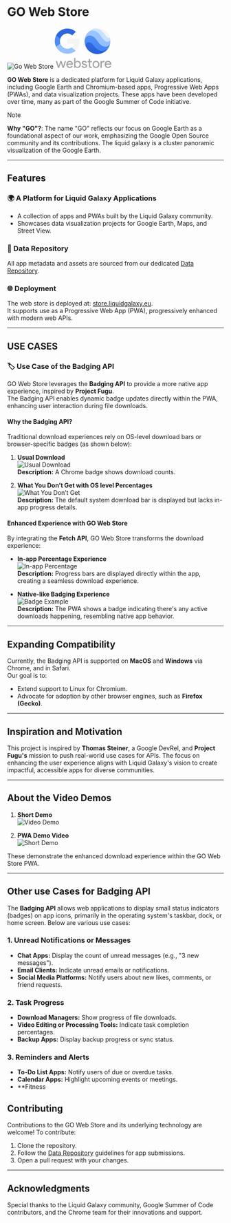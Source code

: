 # GO Web Store  

![Go Web Store](https://github.com/user-attachments/assets/d72b2ee6-9147-4eb8-a484-dd62957dad08)<svg width="136" height="96" viewBox="0 0 68 48" fill="none" xmlns="http://www.w3.org/2000/svg">
<path d="M14.4453 39.16L11.9173 47H10.4133L8.46131 40.984L6.52531 47H5.03731L2.50931 39.16H4.04531L5.78931 45.08H5.80531L7.74131 39.16H9.26131L11.1973 45.08H11.2133L12.9413 39.16H14.4453ZM18.7676 47.256C17.6156 47.256 16.6662 46.8613 15.9196 46.072C15.1729 45.2827 14.7996 44.2853 14.7996 43.08C14.7996 41.8853 15.1622 40.8933 15.8876 40.104C16.6129 39.304 17.5409 38.904 18.6716 38.904C19.8342 38.904 20.7569 39.2827 21.4396 40.04C22.1329 40.7867 22.4796 41.8373 22.4796 43.192L22.4636 43.352H16.3036C16.3249 44.12 16.5809 44.7387 17.0716 45.208C17.5622 45.6773 18.1489 45.912 18.8316 45.912C19.7702 45.912 20.5062 45.4427 21.0396 44.504L22.3516 45.144C21.9996 45.8053 21.5089 46.3227 20.8796 46.696C20.2609 47.0693 19.5569 47.256 18.7676 47.256ZM16.4156 42.136H20.9116C20.8689 41.592 20.6449 41.144 20.2396 40.792C19.8449 40.4293 19.3116 40.248 18.6396 40.248C18.0849 40.248 17.6049 40.4187 17.1996 40.76C16.8049 41.1013 16.5436 41.56 16.4156 42.136ZM27.9697 47.256C27.3937 47.256 26.8657 47.1333 26.3857 46.888C25.9164 46.6427 25.5537 46.3173 25.2977 45.912H25.2337V47H23.8257V35.544H25.2977V39.16L25.2337 40.248H25.2977C25.5537 39.8427 25.9164 39.5173 26.3857 39.272C26.8657 39.0267 27.3937 38.904 27.9697 38.904C29.0044 38.904 29.879 39.3093 30.5937 40.12C31.3297 40.9413 31.6977 41.928 31.6977 43.08C31.6977 44.2427 31.3297 45.2293 30.5937 46.04C29.879 46.8507 29.0044 47.256 27.9697 47.256ZM27.7297 45.912C28.4337 45.912 29.0257 45.6453 29.5057 45.112C29.9857 44.5893 30.2257 43.912 30.2257 43.08C30.2257 42.2587 29.9857 41.5813 29.5057 41.048C29.0257 40.5147 28.4337 40.248 27.7297 40.248C27.015 40.248 26.4177 40.5147 25.9377 41.048C25.4684 41.5813 25.2337 42.2587 25.2337 43.08C25.2337 43.912 25.4684 44.5947 25.9377 45.128C26.4177 45.6507 27.015 45.912 27.7297 45.912ZM38.9663 44.824C38.9663 45.5067 38.6676 46.0827 38.0703 46.552C37.473 47.0213 36.721 47.256 35.8143 47.256C35.025 47.256 34.3316 47.0533 33.7343 46.648C33.137 46.232 32.7103 45.688 32.4543 45.016L33.7663 44.456C33.9583 44.9253 34.2356 45.2933 34.5983 45.56C34.9716 45.816 35.377 45.944 35.8143 45.944C36.2836 45.944 36.673 45.8427 36.9823 45.64C37.3023 45.4373 37.4623 45.1973 37.4623 44.92C37.4623 44.4187 37.0783 44.0507 36.3103 43.816L34.9663 43.48C33.441 43.096 32.6783 42.36 32.6783 41.272C32.6783 40.5573 32.9663 39.9867 33.5423 39.56C34.129 39.1227 34.8756 38.904 35.7823 38.904C36.4756 38.904 37.0996 39.0693 37.6543 39.4C38.2196 39.7307 38.6143 40.1733 38.8383 40.728L37.5263 41.272C37.377 40.9413 37.1316 40.6853 36.7903 40.504C36.4596 40.312 36.0863 40.216 35.6703 40.216C35.2863 40.216 34.9396 40.312 34.6303 40.504C34.3316 40.696 34.1823 40.9307 34.1823 41.208C34.1823 41.656 34.6036 41.976 35.4463 42.168L36.6303 42.472C38.1876 42.856 38.9663 43.64 38.9663 44.824ZM43.2734 47.128C42.6334 47.128 42.1001 46.9307 41.6734 46.536C41.2574 46.1413 41.0441 45.592 41.0334 44.888V40.504H39.6574V39.16H41.0334V36.76H42.5054V39.16H44.4254V40.504H42.5054V44.408C42.5054 44.9307 42.6068 45.288 42.8094 45.48C43.0121 45.6613 43.2414 45.752 43.4974 45.752C43.6148 45.752 43.7268 45.7413 43.8334 45.72C43.9508 45.688 44.0574 45.6507 44.1534 45.608L44.6174 46.92C44.2334 47.0587 43.7854 47.128 43.2734 47.128ZM45.2996 43.08C45.2996 41.8747 45.6782 40.8773 46.4356 40.088C47.2036 39.2987 48.1689 38.904 49.3316 38.904C50.4942 38.904 51.4542 39.2987 52.2116 40.088C52.9796 40.8773 53.3636 41.8747 53.3636 43.08C53.3636 44.296 52.9796 45.2933 52.2116 46.072C51.4542 46.8613 50.4942 47.256 49.3316 47.256C48.1689 47.256 47.2036 46.8613 46.4356 46.072C45.6782 45.2827 45.2996 44.2853 45.2996 43.08ZM46.7716 43.08C46.7716 43.9227 47.0169 44.6053 47.5076 45.128C47.9982 45.6507 48.6062 45.912 49.3316 45.912C50.0569 45.912 50.6649 45.6507 51.1556 45.128C51.6462 44.6053 51.8916 43.9227 51.8916 43.08C51.8916 42.248 51.6462 41.5707 51.1556 41.048C50.6542 40.5147 50.0462 40.248 49.3316 40.248C48.6169 40.248 48.0089 40.5147 47.5076 41.048C47.0169 41.5707 46.7716 42.248 46.7716 43.08ZM56.0164 47H54.5444V39.16H55.9524V40.44H56.0164C56.1658 40.024 56.4698 39.672 56.9284 39.384C57.3978 39.0853 57.8564 38.936 58.3044 38.936C58.7311 38.936 59.0938 39 59.3924 39.128L58.9444 40.552C58.7631 40.4773 58.4751 40.44 58.0804 40.44C57.5258 40.44 57.0404 40.664 56.6244 41.112C56.2191 41.56 56.0164 42.0827 56.0164 42.68V47ZM63.3926 47.256C62.2406 47.256 61.2912 46.8613 60.5446 46.072C59.7979 45.2827 59.4246 44.2853 59.4246 43.08C59.4246 41.8853 59.7872 40.8933 60.5126 40.104C61.2379 39.304 62.1659 38.904 63.2966 38.904C64.4592 38.904 65.3819 39.2827 66.0646 40.04C66.7579 40.7867 67.1046 41.8373 67.1046 43.192L67.0886 43.352H60.9286C60.9499 44.12 61.2059 44.7387 61.6966 45.208C62.1872 45.6773 62.7739 45.912 63.4566 45.912C64.3952 45.912 65.1312 45.4427 65.6646 44.504L66.9766 45.144C66.6246 45.8053 66.1339 46.3227 65.5046 46.696C64.8859 47.0693 64.1819 47.256 63.3926 47.256ZM61.0406 42.136H65.5366C65.4939 41.592 65.2699 41.144 64.8646 40.792C64.4699 40.4293 63.9366 40.248 63.2646 40.248C62.7099 40.248 62.2299 40.4187 61.8246 40.76C61.4299 41.1013 61.1686 41.56 61.0406 42.136Z" fill="#A1A3A5"/>
<g clip-path="url(#clip0_45_2)">
<path d="M46.3449 19.1259C41.2313 12.3618 35.9813 17.5018 37.3517 22.2293C40.7988 29.7671 49.705 33.0839 57.2443 29.6374C59.8429 28.4494 62.0485 26.5445 63.6017 24.1466C59.6489 27.8482 52.471 27.2295 46.3449 19.1259Z" fill="#255FDB"/>
<path d="M50.9165 14.4683C43.8835 3.8032 36 9.4868 36 16.0021C35.9972 18.1598 36.4624 20.2926 37.3636 22.2532C36.4279 17.8375 41.5023 14.4325 46.2273 20.7705C53.0881 29.9733 59.821 28.3543 63.5881 24.167C64.7979 22.3102 65.5792 20.2075 65.8756 18.0114V18.0403C64.2579 23.0576 57.1193 23.8739 50.9165 14.4683Z" fill="#4285F4"/>
<path d="M55.7369 9.69641C50.5142 1.08154 43.8921 1.85696 39.4091 6.47371C37.1993 9.15694 35.9938 12.5263 36 16.0021C36.4688 9.69642 44.0966 5.30803 51 16.0021C57.1364 25.5202 64.7813 23.0405 65.8687 18.0676V18.0199C65.9639 17.3425 66.0044 16.6586 65.9898 15.9748V15.2931C63.3324 17.195 59.8381 16.4605 55.7369 9.69641Z" fill="#91BFFF"/>
<path d="M55.7727 11.2302C60.5557 18.918 64.679 16.9513 66 15.3067C65.9466 14.1576 65.7607 13.0184 65.446 11.9119C63.2165 11.9579 62.6966 11.5864 60.5029 8.24612C57.15 3.10957 52.9262 -0.358538 45.5455 2.02738C43.1541 2.96514 41.042 4.49795 39.4091 6.48053C44.4801 1.81435 50.7017 3.0806 55.7727 11.2302Z" fill="#C4E1FF"/>
<path d="M60.1756 8.90735C62.3625 12.2528 63.6937 12.4232 65.446 11.9119C63.174 3.93305 54.8629 -0.693625 46.8826 1.57794C46.4301 1.70674 45.9839 1.85672 45.5455 2.02739C52.1386 -0.051779 56.8142 3.7691 60.1756 8.90735Z" fill="#F5F5F5"/>
<path d="M51 30.9994C59.2843 30.9994 66 24.285 66 16.0022C66 7.71949 59.2843 1.005 51 1.005C42.7157 1.005 36 7.71949 36 16.0022C36 24.285 42.7157 30.9994 51 30.9994Z" fill="url(#paint0_radial_45_2)" fill-opacity="0.1"/>
<path d="M51 1.17543C59.251 1.17543 65.9531 7.83794 66 16.0874V16.0022C66 7.7195 59.2842 1.005 51 1.005C42.7157 1.005 36 7.7195 36 16.0022V16.0874C36.0469 7.83794 42.749 1.17543 51 1.17543Z" fill="white" fill-opacity="0.2"/>
<path d="M51 30.8288C42.749 30.8288 36.0469 24.1663 36 15.9168V16.002C36 24.2848 42.7157 30.9993 51 30.9993C59.2843 30.9993 66 24.2848 66 16.0021V15.9168C65.9531 24.1663 59.251 30.8288 51 30.8288Z" fill="#1A237E" fill-opacity="0.2"/>
</g>
<path d="M30.08 16.3333C30.08 15.2933 29.9867 14.2933 29.8133 13.3333H16V19.0133H23.8933C23.5467 20.84 22.5067 22.3867 20.9467 23.4267V27.12H25.7067C28.48 24.56 30.08 20.8 30.08 16.3333Z" fill="#F5F5F5"/>
<path d="M16 30.6667C19.96 30.6667 23.28 29.36 25.7067 27.12L20.9467 23.4267C19.64 24.3067 17.9733 24.84 16 24.84C12.1867 24.84 8.94668 22.2667 7.78668 18.8H2.90668V22.5867C5.32001 27.3733 10.2667 30.6667 16 30.6667Z" fill="#96C2FF"/>
<path d="M7.78665 18.7867C7.49331 17.9067 7.31998 16.9733 7.31998 16C7.31998 15.0267 7.49331 14.0933 7.78665 13.2133V9.42667H2.90665C1.90665 11.4 1.33331 13.6267 1.33331 16C1.33331 18.3733 1.90665 20.6 2.90665 22.5733L6.70665 19.6133L7.78665 18.7867Z" fill="#4E8CF5"/>
<path d="M16 7.17334C18.16 7.17334 20.08 7.92001 21.6133 9.36001L25.8133 5.16001C23.2667 2.78668 19.96 1.33334 16 1.33334C10.2667 1.33334 5.32001 4.62668 2.90668 9.42668L7.78668 13.2133C8.94668 9.74668 12.1867 7.17334 16 7.17334Z" fill="#2E65DC"/>
<defs>
<radialGradient id="paint0_radial_45_2" cx="0" cy="0" r="1" gradientUnits="userSpaceOnUse" gradientTransform="translate(40.5306 5.53492) scale(29.8023 29.7967)">
<stop stop-color="white"/>
<stop offset="1" stop-color="white" stop-opacity="0"/>
</radialGradient>
<clipPath id="clip0_45_2">
<rect width="30" height="30" fill="white" transform="translate(36 1)"/>
</clipPath>
</defs>
</svg>

**GO Web Store** is a dedicated platform for Liquid Galaxy applications, including Google Earth and Chromium-based apps, Progressive Web Apps (PWAs), and data visualization projects. These apps have been developed over time, many as part of the Google Summer of Code initiative.  

> [!NOTE]
> **Why "GO"?**: The name "GO" reflects our focus on Google Earth as a foundational aspect of our work, emphasizing the Google Open Source community and its contributions. The liquid galaxy is a cluster panoramic visualization of the Google Earth.

---

## Features  

### 🌍 A Platform for Liquid Galaxy Applications

- A collection of apps and PWAs built by the Liquid Galaxy community.  
- Showcases data visualization projects for Google Earth, Maps, and Street View.  

### 🔗 Data Repository

All app metadata and assets are sourced from our dedicated [Data Repository](https://github.com/LiquidGalaxyLAB/Data).  

### 🌐 Deployment

The web store is deployed at: [store.liquidgalaxy.eu](https://store.liquidgalaxy.eu).  
It supports use as a Progressive Web App (PWA), progressively enhanced with modern web APIs.  

---

## USE CASES

### 🏷️ Use Case of the Badging API

GO Web Store leverages the **Badging API** to provide a more native app experience, inspired by **Project Fugu**.  
The Badging API enables dynamic badge updates directly within the PWA, enhancing user interaction during file downloads.  

#### Why the Badging API?

Traditional download experiences rely on OS-level download bars or browser-specific badges (as shown below):  

1. **Usual Download**  
   ![Usual Download](https://github.com/user-attachments/assets/f7c0aa6f-2e7d-4e7a-a364-a66855d7d29e)  
   **Description:** A Chrome badge shows download counts.  

2. **What You Don’t Get with OS level Percentages**  
   ![What You Don’t Get](https://github.com/user-attachments/assets/f41f93f6-382f-4ed6-9fa4-9bc3d13aedfd)  
   **Description:** The default system download bar is displayed but lacks in-app progress details.  

#### Enhanced Experience with GO Web Store

By integrating the **Fetch API**, GO Web Store transforms the download experience:  

- **In-app Percentage Experience**  
  ![In-app Percentage](https://github.com/user-attachments/assets/cdb81b7c-1c17-4032-846f-d2da7c03707a)  
  **Description:** Progress bars are displayed directly within the app, creating a seamless download experience.  

- **Native-like Badging Experience**  
  ![Badge Example](https://github.com/user-attachments/assets/6d40f963-261f-428f-a822-d0acd38d9f2c)  
  **Description:** The PWA shows a badge indicating there's any active downloads happening, resembling native app behavior.  

---

## Expanding Compatibility  

Currently, the Badging API is supported on **MacOS** and **Windows** via Chrome, and in Safari.  
Our goal is to:  

- Extend support to Linux for Chromium.  
- Advocate for adoption by other browser engines, such as **Firefox (Gecko)**.  

---

## Inspiration and Motivation  

This project is inspired by **Thomas Steiner**, a Google DevRel, and **Project Fugu's** mission to push real-world use cases for APIs. The focus on enhancing the user experience aligns with Liquid Galaxy's vision to create impactful, accessible apps for diverse communities.  

---

## About the Video Demos  

1. **Short Demo**  
   ![Video Demo](https://github.com/user-attachments/assets/a397559f-eabd-4d2d-bd9a-bd747b6e5594)  

2. **PWA Demo Video**  
   ![Short Demo](https://github.com/user-attachments/assets/2dee0070-8abd-4c0a-95f4-afd488e8f166)  

These demonstrate the enhanced download experience within the GO Web Store PWA.  

---

## Other use Cases for Badging API

The **Badging API** allows web applications to display small status indicators (badges) on app icons, primarily in the operating system's taskbar, dock, or home screen. Below are various use cases:

### 1. Unread Notifications or Messages
- **Chat Apps:** Display the count of unread messages (e.g., "3 new messages").
- **Email Clients:** Indicate unread emails or notifications.
- **Social Media Platforms:** Notify users about new likes, comments, or friend requests.

### 2. Task Progress
- **Download Managers:** Show progress of file downloads.
- **Video Editing or Processing Tools:** Indicate task completion percentages.
- **Backup Apps:** Display backup progress or sync status.

### 3. Reminders and Alerts
- **To-Do List Apps:** Notify users of due or overdue tasks.
- **Calendar Apps:** Highlight upcoming events or meetings.
- **Fitness


## Contributing  

Contributions to the GO Web Store and its underlying technology are welcome! To contribute:

1. Clone the repository.  
2. Follow the [Data Repository](https://github.com/LiquidGalaxyLAB/Data) guidelines for app submissions.  
3. Open a pull request with your changes.  

---

## Acknowledgments  

Special thanks to the Liquid Galaxy community, Google Summer of Code contributors, and the Chrome team for their innovations and support.  
